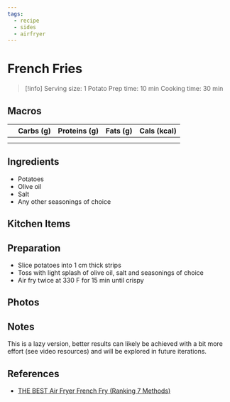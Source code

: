 ```yaml
---
tags:
  - recipe
  - sides
  - airfryer
---
```

# French Fries

> [!info]
> Serving size: 1 Potato
> Prep time: 10 min
> Cooking time: 30 min

## Macros

|  | Carbs (g) | Proteins (g) | Fats (g) | Cals (kcal) |
| --- | --- | --- | --- | --- |
|  |  |  |  |  |
|  |  |  |  |  |

## Ingredients

- Potatoes
- Olive oil
- Salt
- Any other seasonings of choice

## Kitchen Items

## Preparation

- Slice potatoes into 1 cm thick strips
- Toss with light splash of olive oil, salt and seasonings of choice
- Air fry twice at 330 F for 15 min until crispy

## Photos

## Notes

This is a lazy version, better results can likely be achieved with a bit more effort (see video resources) and will be explored in future iterations.

## References

- [THE BEST Air Fryer French Fry (Ranking 7 Methods)](https://www.youtube.com/watch?v=yJak-LQCi30)